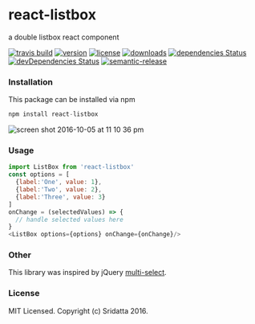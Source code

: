 # react-listbox
a double listbox react component

[![travis build](https://img.shields.io/travis/Sridatta19/react-listbox.svg?maxAge=2592000?style=flat-square)](https://travis-ci.org/Sridatta19/react-listbox)
[![version](https://img.shields.io/npm/v/react-listbox.svg?style=flat-square)](http://npm.im/react-listbox)
[![license](https://img.shields.io/github/license/Sridatta19/react-listbox.svg?maxAge=2592000?style=flat-square)](http://opensource.org/licenses/MIT)
[![downloads](https://img.shields.io/npm/dm/react-listbox.svg?style=flat-square)](http://npm-stat.com/charts.html?package=react-listbox&from=2015-08-01)
[![dependencies Status](https://david-dm.org/sridatta19/react-listbox/status.svg)](https://david-dm.org/sridatta19/react-listbox)
[![devDependencies Status](https://david-dm.org/sridatta19/react-listbox/dev-status.svg)](https://david-dm.org/sridatta19/react-listbox?type=dev)
[![semantic-release](https://img.shields.io/badge/%20%20%F0%9F%93%A6%F0%9F%9A%80-semantic--release-e10079.svg?style=flat-square)](https://github.com/semantic-release/semantic-release)

### Installation

This package can be installed via npm

```javascript
npm install react-listbox
```

![screen shot 2016-10-05 at 11 10 36 pm](https://cloud.githubusercontent.com/assets/11784027/19124722/edaa7f78-8b51-11e6-9723-2bb59aa35201.png)

### Usage

```javascript
import ListBox from 'react-listbox'
const options = [
  {label:'One', value: 1},
  {label:'Two', value: 2},
  {label:'Three', value: 3}
]
onChange = (selectedValues) => {
  // handle selected values here
}
<ListBox options={options} onChange={onChange}/>
```

### Other

This library was inspired by jQuery [multi-select](https://github.com/lou/multi-select/).

### License

MIT Licensed. Copyright (c) Sridatta 2016.
